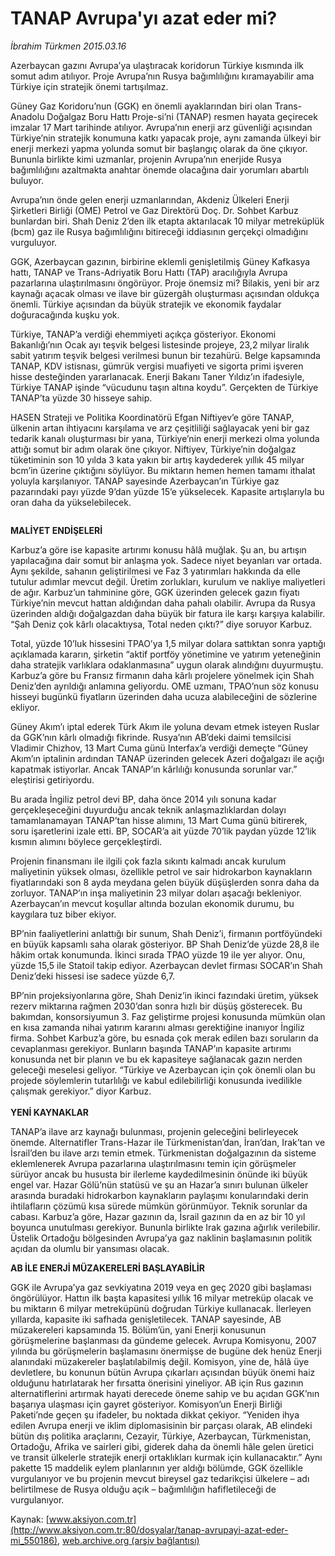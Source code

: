 # TANAP Avrupa'yı azat eder mi?

*İbrahim Türkmen 2015.03.16*

<div class="pNewsDetailMainContent" itemprop="articleBody">
 <p>
  Azerbaycan gazını Avrupa’ya ulaştıracak koridorun Türkiye kısmında ilk somut adım atılıyor. Proje Avrupa’nın Rusya bağımlılığını kıramayabilir ama Türkiye için stratejik önemi tartışılmaz.
 </p>
 <p>
  Güney Gaz Koridoru’nun (GGK) en önemli ayaklarından biri olan Trans-Anadolu Doğalgaz Boru Hattı Proje-si’ni (TANAP) resmen hayata geçirecek imzalar 17 Mart tarihinde atılıyor. Avrupa’nın enerji arz güvenliği açısından Türkiye’nin stratejik konumuna katkı yapacak proje, aynı zamanda ülkeyi bir enerji merkezi yapma yolunda somut bir başlangıç olarak da öne çıkıyor. Bununla birlikte kimi uzmanlar, projenin Avrupa’nın enerjide Rusya bağımlılığını azaltmakta anahtar önemde olacağına dair yorumları abartılı buluyor.
 </p>
 <p>
  Avrupa’nın önde gelen enerji uzmanlarından, Akdeniz Ülkeleri Enerji Şirketleri Birliği (OME) Petrol ve Gaz Direktörü Doç. Dr. Sohbet Karbuz bunlardan biri. Shah Deniz 2’den ilk etapta aktarılacak 10 milyar metreküplük (bcm) gaz ile Rusya bağımlılığını bitireceği iddiasının gerçekçi olmadığını vurguluyor.
 </p>
 <p>
  GGK, Azerbaycan gazının, birbirine eklemli genişletilmiş Güney Kafkasya hattı, TANAP ve Trans-Adriyatik Boru Hattı (TAP) aracılığıyla Avrupa pazarlarına ulaştırılmasını öngörüyor. Proje önemsiz mi? Bilakis, yeni bir arz kaynağı açacak olması ve ilave bir güzergâh oluşturması açısından oldukça önemli. Türkiye açısından da büyük stratejik ve ekonomik faydalar doğuracağında kuşku yok.
 </p>
 <p>
  Türkiye, TANAP’a verdiği ehemmiyeti açıkça gösteriyor. Ekonomi Bakanlığı’nın Ocak ayı teşvik belgesi listesinde projeye, 23,2 milyar liralık sabit yatırım teşvik belgesi verilmesi bunun bir tezahürü. Belge kapsamında TANAP, KDV istisnası, gümrük vergisi muafiyeti ve sigorta primi işveren hisse desteğinden yararlanacak. Enerji Bakanı Taner Yıldız’ın ifadesiyle, Türkiye TANAP işinde “vücudunu taşın altına koydu”. Gerçekten de Türkiye TANAP’ta yüzde 30 hisseye sahip.
 </p>
 <p>
  HASEN Strateji ve Politika Koordinatörü Efgan Niftiyev’e göre TANAP, ülkenin artan ihtiyacını karşılama ve arz çeşitliliği sağlayacak yeni bir gaz tedarik kanalı oluşturması bir yana, Türkiye’nin enerji merkezi olma yolunda attığı somut bir adım olarak öne çıkıyor. Niftiyev, Türkiye’nin doğalgaz tüketiminin son 10 yılda 3 kata yakın bir artış kaydederek yıllık 45 milyar bcm’in üzerine çıktığını söylüyor. Bu miktarın hemen hemen tamamı ithalat yoluyla karşılanıyor. TANAP sayesinde Azerbaycan’ın Türkiye gaz pazarındaki payı yüzde 9’dan yüzde 15’e yükselecek. Kapasite artışlarıyla bu oran daha da yükselebilecek.
 </p>
 <p>
  <img alt="" src="http://web.archive.org/web/20150321014630im_/http://medya.aksiyon.com.tr//aksiyon/2015/03/17/566413.jpg "/>
 </p>
 <p>
  <strong>
   MALİYET ENDİŞELERİ
  </strong>
 </p>
 <p>
  Karbuz’a göre ise kapasite artırımı konusu hâlâ muğlak. Şu an, bu artışın yapılacağına dair somut bir anlaşma yok. Sadece niyet beyanları var ortada. Aynı şekilde, sahanın geliştirilmesi ve Faz 3 yatırımları hakkında da elle tutulur adımlar mevcut değil. Üretim zorlukları, kurulum ve nakliye maliyetleri de ağır. Karbuz’un tahminine göre, GGK üzerinden gelecek gazın fiyatı Türkiye’nin mevcut hattan aldığından daha pahalı olabilir. Avrupa da Rusya üzerinden aldığı doğalgazdan daha büyük bir fatura ile karşı karşıya kalabilir. “Şah Deniz çok kârlı olacaktıysa, Total neden çıktı?” diye soruyor Karbuz.
 </p>
 <p>
  Total, yüzde 10’luk hissesini TPAO’ya 1,5 milyar dolara sattıktan sonra yaptığı açıklamada kararın, şirketin “aktif portföy yönetimine ve yatırım yeteneğinin daha stratejik varlıklara odaklanmasına” uygun olarak alındığını duyurmuştu. Karbuz’a göre bu Fransız firmanın daha kârlı projelere yönelmek için Shah Deniz’den ayrıldığı anlamına geliyordu. OME uzmanı, TPAO’nun söz konusu hisseyi bugünkü fiyatların üzerinden daha ucuza alabileceğini de sözlerine ekliyor.
 </p>
 <p>
  Güney Akım’ı iptal ederek Türk Akım ile yoluna devam etmek isteyen Ruslar da GGK’nın kârlı olmadığı fikrinde. Rusya’nın AB’deki daimi temsilcisi Vladimir Chizhov, 13 Mart Cuma günü Interfax’a verdiği demeçte “Güney Akım’ın iptalinin ardından TANAP üzerinden gelecek Azeri doğalgazı ile açığı kapatmak istiyorlar. Ancak TANAP’ın kârlılığı konusunda sorunlar var.” eleştirisi getiriyordu.
 </p>
 <p>
  Bu arada İngiliz petrol devi BP, daha önce 2014 yılı sonuna kadar gerçekleşeceğini duyurduğu ancak teknik anlaşmazlıklardan dolayı tamamlanamayan TANAP’tan hisse alımını, 13 Mart Cuma günü bitirerek, soru işaretlerini izale etti. BP, SOCAR’a ait yüzde 70’lik paydan yüzde 12’lik kısmın alımını böylece gerçekleştirdi.
 </p>
 <p>
  Projenin finansmanı ile ilgili çok fazla sıkıntı kalmadı ancak kurulum maliyetinin yüksek olması, özellikle petrol ve sair hidrokarbon kaynakların fiyatlarındaki son 8 ayda meydana gelen büyük düşüşlerden sonra daha da zorluyor. TANAP’ın inşa maliyetinin 23 milyar doları aşacağı bekleniyor. Azerbaycan’ın mevcut koşullar altında bozulan ekonomik durumu, bu kaygılara tuz biber ekiyor.
 </p>
 <p>
  BP’nin faaliyetlerini anlattığı bir sunum, Shah Deniz’i, firmanın portföyündeki en büyük kapsamlı saha olarak gösteriyor. BP Shah Deniz’de yüzde 28,8 ile hâkim ortak konumunda. İkinci sırada TPAO yüzde 19 ile yer alıyor. Onu, yüzde 15,5 ile Statoil takip ediyor. Azerbaycan devlet firması SOCAR’ın Shah Deniz’deki hissesi ise sadece yüzde 6,7.
 </p>
 <p>
  BP’nin projeksiyonlarına göre, Shah Deniz’in ikinci fazındaki üretim, yüksek rezerv miktarına rağmen 2030’dan sonra hızlı bir düşüş gösterecek. Bu bakımdan, konsorsiyumun 3. Faz geliştirme projesi konusunda mümkün olan en kısa zamanda nihai yatırım kararını alması gerektiğine inanıyor İngiliz firma. Sohbet Karbuz’a göre, bu esnada çok merak edilen bazı soruların da cevaplanması gerekiyor. Bunların başında TANAP’ın kapasite artırımı konusunda net bir planın ve bu ek kapasiteye sağlanacak gazın nerden geleceği meselesi geliyor. “Türkiye ve Azerbaycan için çok önemli olan bu projede söylemlerin tutarlılığı ve kabul edilebilirliği konusunda ivedilikle çalışmak gerekiyor.” diyor Karbuz.
  <br/>
  <br/>
  <strong>
   YENİ KAYNAKLAR
  </strong>
 </p>
 <p>
  TANAP’a ilave arz kaynağı bulunması, projenin geleceğini belirleyecek önemde. Alternatifler Trans-Hazar ile Türkmenistan’dan, İran’dan, Irak’tan ve İsrail’den bu ilave arzı temin etmek. Türkmenistan doğalgazının da sisteme eklemlenerek Avrupa pazarlarına ulaştırılmasını temin için görüşmeler sürüyor ancak bu hususta bir ilerleme kaydedilmesinin önünde iki büyük engel var. Hazar Gölü’nün statüsü ve şu an Hazar’a sınırı bulunan ülkeler arasında buradaki hidrokarbon kaynakların paylaşımı konularındaki derin ihtilafların çözümü kısa sürede mümkün görünmüyor. Teknik sorunlar da cabası. Karbuz’a göre, Hazar gazının da, İsrail gazının da en az bir 10 yıl boyunca unutulması gerekiyor. Bununla birlikte Irak gazına ağırlık verilebilir. Üstelik Ortadoğu bölgesinden Avrupa’ya gaz naklinin başlamasının politik açıdan da olumlu bir yansıması olacak.
 </p>
 <p>
  <strong>
   AB İLE ENERJİ MÜZAKERELERİ BAŞLAYABİLİR
  </strong>
 </p>
 <p>
  GGK ile Avrupa’ya gaz sevkiyatına 2019 veya en geç 2020 gibi başlaması öngörülüyor. Hattın ilk başta kapasitesi yıllık 16 milyar metreküp olacak ve bu miktarın 6 milyar metreküpünü doğrudan Türkiye kullanacak. İlerleyen yıllarda, kapasite iki safhada genişletilecek. TANAP sayesinde, AB müzakereleri kapsamında 15. Bölüm’ün, yani Enerji konusunun görüşmelerine başlanması da gündeme gelecek. Avrupa Komisyonu, 2007 yılında bu görüşmelerin başlamasını önermişse de bugüne dek henüz Enerji alanındaki müzakereler başlatılabilmiş değil. Komisyon, yine de, hâlâ üye devletlere, bu konunun bütün Avrupa çıkarları açısından büyük önemi haiz olduğunu hatırlatarak her fırsatta önerisini yineliyor. AB için Rus gazının alternatiflerini artırmak hayati derecede öneme sahip ve bu açıdan GGK’nın başarıya ulaşması için gayret gösteriyor. Komisyon’un Enerji Birliği Paketi’nde geçen şu ifadeler, bu noktada dikkat çekiyor. “Yeniden ihya edilen Avrupa enerji ve iklim diplomasisinin bir parçası olarak, AB elindeki bütün dış politika araçlarını, Cezayir, Türkiye, Azerbaycan, Türkmenistan, Ortadoğu, Afrika ve sairleri gibi, giderek daha da önemli hâle gelen üretici ve transit ülkelerle stratejik enerji ortaklıkları kurmak için kullanacaktır.” Aynı pakette 15 maddelik eylem planlarının yer aldığı bölümde, GGK özellikle vurgulanıyor ve bu projenin mevcut bireysel gaz tedarikçisi ülkelere – adı belirtilmese de Rusya olduğu açık – bağımlılığın hafifletileceği de vurgulanıyor.
 </p>
</div>


Kaynak: [www.aksiyon.com.tr](http://www.aksiyon.com.tr:80/dosyalar/tanap-avrupayi-azat-eder-mi_550186), [web.archive.org (arşiv bağlantısı)](http://web.archive.org/web/20150321014630/http://www.aksiyon.com.tr:80/dosyalar/tanap-avrupayi-azat-eder-mi_550186)
